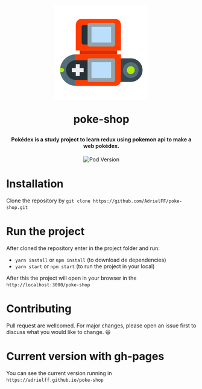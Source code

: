 <h1 align="center">
  <img width="250" height="auto" src="/images/pokedex.png">
  
   poke-shop
</h1>

<h4 align="center">
  Pokédex is a study project to learn redux using pokemon api to make a web pokédex.
</h4>

<p align="center">
  <img alt="Pod Version" src="https://img.shields.io/github/last-commit/AdrielFF/poke-shop" />
</p>

# Installation

Clone the repository by `git clone https://github.com/AdrielFF/poke-shop.git`

# Run the project
After cloned the repository enter in the project folder and run:
- `yarn install` or `npm install` (to download de dependencies)
- `yarn start` or `npm start` (to run the project in your local)

After this the project will open in your browser in the `http://localhost:3000/poke-shop` 

# Contributing
Pull request are wellcomed. For major changes, please open an issue first to discuss what you would like to change. 😃

# Current version with gh-pages
You can see the current version running in `https://adrielff.github.io/poke-shop`
